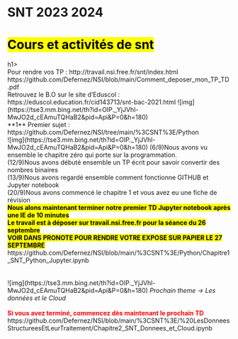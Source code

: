 # SNT 2023 2024
<h1><mark>Cours et activités de snt</mark></h1>h1>
<br>Pour rendre vos TP : http://travail.nsi.free.fr/snt/index.html <br>
https://github.com/Defernez/NSI/blob/main/Comment_deposer_mon_TP_TD.pdf <br>
Retrouvez le B.O sur le site d’Eduscol : https://eduscol.education.fr/cid143713/snt-bac-2021.html
![img](https://tse3.mm.bing.net/th?id=OIP._YjJVhl-MwJO2d_cEAmuTQHaB2&pid=Api&P=0&h=180)
<br>
**1** Premier sujet : https://github.com/Defernez/NSI/tree/main/%3CSNT%3E/Python
<br>
![img](https://tse3.mm.bing.net/th?id=OIP._YjJVhl-MwJO2d_cEAmuTQHaB2&pid=Api&P=0&h=180)
(6/9)Nous avons vu ensemble le chapitre zéro qui porte sur la programmation.<br>
(12/9)Nous avons débuté ensemble un TP écrit pour savoir convertir des nombres binaires <br>
(13/9)Nous avons regardé ensemble comment fonctionne GITHUB et Jupyter notebook <br>
(20/9)Nous avons commencé le chapitre 1 et vous avez eu une fiche de révision <br>
<b><mark>Nous alons maintenant terminer notre premier TD Jupyter notebook après une IE de 10 minutes </b></mark><br>
<b><mark>Le travail est à déposer sur travail.nsi.free.fr pour la séance du 26 septembre </b></mark><br>
<b><mark>VOIR DANS PRONOTE POUR RENDRE VOTRE EXPOSE SUR PAPIER LE 27 SEPTEMBRE </b></mark><br>
https://github.com/Defernez/NSI/blob/main/%3CSNT%3E/Python/Chapitre1_SNT_Python_Jupyter.ipynb
<br><br><br>
![img](https://tse3.mm.bing.net/th?id=OIP._YjJVhl-MwJO2d_cEAmuTQHaB2&pid=Api&P=0&h=180)
<i>Prochain theme -> Les données et le Cloud</i><br>
<br>
<font color="red"><b>Si vous avez terminé, commencez dès maintenant le prochain TD</b></font>
<br>https://github.com/Defernez/NSI/blob/main/%3CSNT%3E/%20LesDonneesStructureesEtLeurTraitement/Chapitre2_SNT_Donnees_et_Cloud.ipynb

